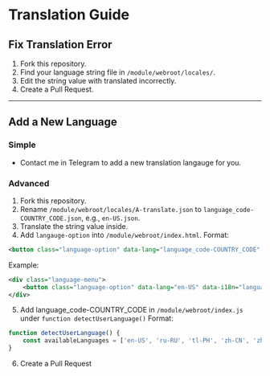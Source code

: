 # Translation Guide
## Fix Translation Error
1. Fork this repository.
2. Find your language string file in `/module/webroot/locales/`.
3. Edit the string value with translated incorrectly.
4. Create a Pull Request.

---
## Add a New Language
### Simple
- Contact me in Telegram to add a new translation langauge for you.

### Advanced
1. Fork this repository.
2. Rename `/module/webroot/locales/A-translate.json` to `language_code-COUNTRY_CODE.json`, e.g., `en-US.json`.
3. Translate the string value inside.
4. Add `langauge-option` into `/module/webroot/index.html`.
Format:
```xml
<button class="language-option" data-lang="language_code-COUNTRY_CODE" data-i18n="language_languageName">languageName</button>
```
Example:
```xml
<div class="language-menu">
    <button class="language-option" data-lang="en-US" data-i18n="language_english_us">English</button>
</div>
```
5. Add language_code-COUNTRY_CODE in `/module/webroot/index.js` under `function detectUserLanguage()`
Format:
```js
function detectUserLanguage() {
    const availableLanguages = ['en-US', 'ru-RU', 'tl-PH', 'zh-CN', 'zh-TW'];
}
```
6. Create a Pull Request